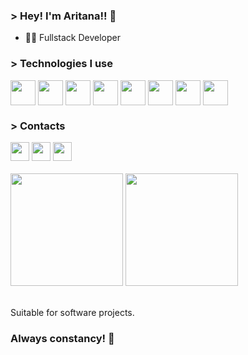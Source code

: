 ### > Hey! I'm Aritana!! 👋

- 👩‍💻 Fullstack Developer

### > Technologies I use


<div>  
   <img align="center" height="40" width="40" src="https://cdn.jsdelivr.net/gh/devicons/devicon@latest/icons/typescript/typescript-original.svg" />       
   <img align="center" height="40" width="40" src="https://cdn.jsdelivr.net/gh/devicons/devicon@latest/icons/javascript/javascript-original.svg" />
   <img align="center" height="40" width="40" src="https://cdn.jsdelivr.net/gh/devicons/devicon@latest/icons/nodejs/nodejs-original.svg" />
   <img align="center" height="40" width="40" src="https://cdn.jsdelivr.net/gh/devicons/devicon@latest/icons/react/react-original.svg" />
   <img align="center" height="40" width="40" src="https://cdn.jsdelivr.net/gh/devicons/devicon@latest/icons/nextjs/nextjs-original.svg" />
   <img align="center" height="40" width="40" src="https://cdn.jsdelivr.net/gh/devicons/devicon@latest/icons/tailwindcss/tailwindcss-original.svg" />
   <img align="center" height="40" width="40" src="https://cdn.jsdelivr.net/gh/devicons/devicon@latest/icons/postman/postman-original.svg" />
   <img align="center" height="40" width="40" src="https://cdn.jsdelivr.net/gh/devicons/devicon@latest/icons/vitest/vitest-original.svg" />                      
</div>

### > Contacts

<div>
   <a href="https://www.linkedin.com/in/aritana-pianco/" target="_blank" ><img src="https://cdn.jsdelivr.net/gh/devicons/devicon@latest/icons/linkedin/linkedin-original.svg" width="30px"/></a>
   <a href="https://www.instagram.com/_aripianco/" target="_blank" ><img  src="https://github.com/user-attachments/assets/feaf5c81-8890-4ebb-b376-974b1ffec38d" width="30px"  /></a> 
   <a href="mailto:aritanapianco10@gmail.com"><img src="https://github.com/user-attachments/assets/abb8e402-80b1-43d2-a157-5a3d996c1d8f" width="30px" /></a>
</div>



<br>

<div>
<img height="180em" src="https://github-readme-stats.vercel.app/api?username=AritanaPianco&show_icons=true&theme=tokyonight"/>
<img height="180em" src="https://github-readme-stats.vercel.app/api/top-langs/?username=AritanaPianco&layout=compact&langs_count=8&theme=tokyonight"/>
</div>


<br>

Suitable for software projects.

### Always constancy! 🧠
